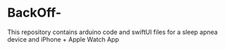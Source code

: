 # BackOff-
This repository contains arduino code and swiftUI files for a sleep apnea device and iPhone + Apple Watch App

